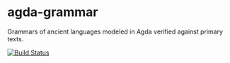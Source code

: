 # agda-grammar
Grammars of ancient languages modeled in Agda verified against primary texts.

[![Build Status](https://travis-ci.org/ancientlanguage/agda-grammar.svg?branch=master)](https://travis-ci.org/ancientlanguage/agda-grammar)

